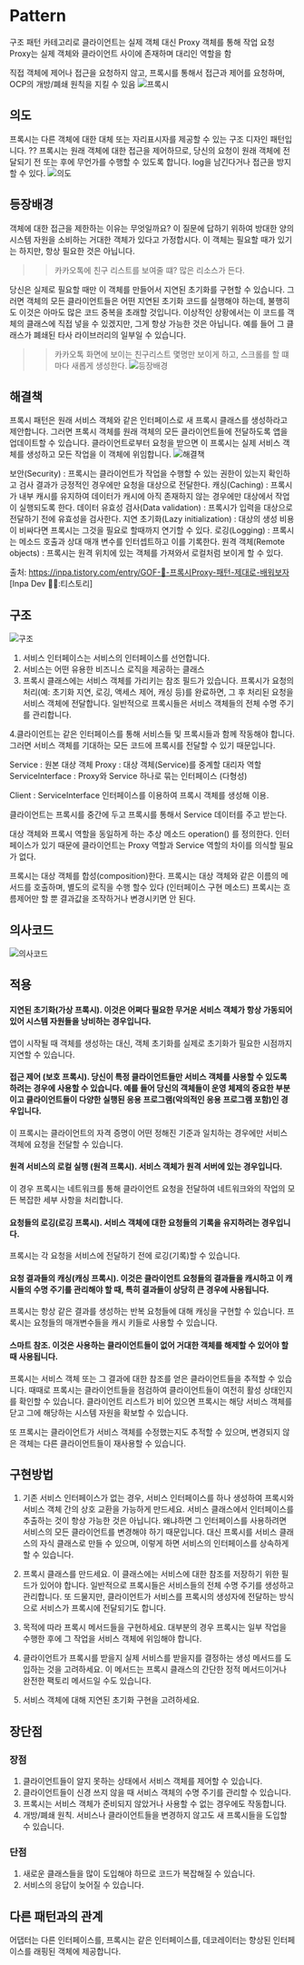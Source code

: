 # Pattern

구조 패턴 카테고리로 클라이언트는 실제 객체 대신 Proxy 객체를 통해 작업 요청
Proxy는 실제 객체와 클라이언트 사이에 존재하며 대리인 역할을 함

직접 객체에 제어나 접근을 요청하지 않고, 프록시를 통해서 접근과 제어를 요청하며, OCP의 개방/폐쇄 원칙을 지킬 수 있음
![프록시](https://thebook.io/img/080326/044.jpg)

## 의도
프록시는 다른 객체에 대한 대체 또는 자리표시자를 제공할 수 있는 구조 디자인 패턴입니다.  ??
프록시는 원래 객체에 대한 접근을 제어하므로, 당신의 요청이 원래 객체에 전달되기 전 또는 후에 무언가를 수행할 수 있도록 합니다.
log을 남긴다거나 접근을 방지할 수 있다.
![의도](https://refactoring.guru/images/patterns/content/proxy/proxy-2x.png)

## 등장배경
객체에 대한 접근을 제한하는 이유는 무엇일까요? 이 질문에 답하기 위하여 방대한 양의 시스템 자원을 소비하는 거대한 객체가 있다고 가정합시다. 이 객체는 필요할 때가 있기는 하지만, 항상 필요한 것은 아닙니다.
>> 카카오톡에 친구 리스트를 보여줄 떄? 많은 리소스가 든다.

당신은 실제로 필요할 때만 이 객체를 만들어서 지연된 초기화를 구현할 수 있습니다. 그러면 객체의 모든 클라이언트들은 어떤 지연된 초기화 코드를 실행해야 하는데, 불행히도 이것은 아마도 많은 코드 중복을 초래할 것입니다.
이상적인 상황에서는 이 코드를 객체의 클래스에 직접 넣을 수 있겠지만, 그게 항상 가능한 것은 아닙니다. 예를 들어 그 클래스가 폐쇄된 타사 라이브러리의 일부일 수 있습니다.
>> 카카오톡 화면에 보이는 친구리스트 몇명만 보이게 하고, 스크롤를 할 떄마다 새롭게 생성한다.
![등장배경](https://refactoring.guru/images/patterns/diagrams/proxy/problem-ko-2x.png)


## 해결책 
프록시 패턴은 원래 서비스 객체와 같은 인터페이스로 새 프록시 클래스를 생성하라고 제안합니다. 그러면 프록시 객체를 원래 객체의 모든 클라이언트들에 전달하도록 앱을 업데이트할 수 있습니다. 클라이언트로부터 요청을 받으면 이 프록시는 실제 서비스 객체를 생성하고 모든 작업을 이 객체에 위임합니다.
![해결책](https://refactoring.guru/images/patterns/diagrams/proxy/solution-ko-2x.png)

보안(Security) : 프록시는 클라이언트가 작업을 수행할 수 있는 권한이 있는지 확인하고 검사 결과가 긍정적인 경우에만 요청을 대상으로 전달한다.
캐싱(Caching) : 프록시가 내부 캐시를 유지하여 데이터가 캐시에 아직 존재하지 않는 경우에만 대상에서 작업이 실행되도록 한다.
데이터 유효성 검사(Data validation) : 프록시가 입력을 대상으로 전달하기 전에 유효성을 검사한다.
지연 초기화(Lazy initialization) : 대상의 생성 비용이 비싸다면 프록시는 그것을 필요로 할때까지 연기할 수 있다.
로깅(Logging) : 프록시는 메소드 호출과 상대 매개 변수를 인터셉트하고 이를 기록한다.
원격 객체(Remote objects) : 프록시는 원격 위치에 있는 객체를 가져와서 로컬처럼 보이게 할 수 있다.


출처: https://inpa.tistory.com/entry/GOF-💠-프록시Proxy-패턴-제대로-배워보자 [Inpa Dev 👨‍💻:티스토리]

## 구조
![구조](https://refactoring.guru/images/patterns/diagrams/proxy/structure-2x.png)
1. 서비스 인터페이스는 서비스의 인터페이스를 선언합니다. 
2. 서비스는 어떤 유용한 비즈니스 로직을 제공하는 클래스
3. 프록시 클래스에는 서비스 객체를 가리키는 참조 필드가 있습니다. 프록시가 요청의 처리​(예: 초기화 지연, 로깅, 액세스 제어, 캐싱 등)​를 완료하면, 그 후 처리된 요청을 서비스 객체에 전달합니다. 일반적으로 프록시들은 서비스 객체들의 전체 수명 주기를 관리합니다.

4.클라이언트는 같은 인터페이스를 통해 서비스들 및 프록시들과 함께 작동해야 합니다. 그러면 서비스 객체를 기대하는 모든 코드에 프록시를 전달할 수 있기 때문입니다.

Service : 원본 대상 객체
Proxy : 대상 객체(Service)를 중계할 대리자 역할
ServiceInterface : Proxy와 Service 하나로 묶는 인터페이스 (다형성)

Client : ServiceInterface 인터페이스를 이용하여 프록시 객체를 생성해 이용.

클라이언트는 프록시를 중간에 두고 프록시를 통해서 Service 데이터를 주고 받는다.

대상 객체와 프록시 역할을 동일하게 하는 추상 메소드 operation() 를 정의한다.
인터페이스가 있기 때문에 클라이언트는 Proxy 역할과 Service 역할의 차이를 의식할 필요가 없다.

프록시는 대상 객체를 합성(composition)한다.
프록시는 대상 객체와 같은 이름의 메서드를 호출하며, 별도의 로직을 수행 할수 있다 (인터페이스 구현 메소드)
프록시는 흐름제어만 할 뿐 결과값을 조작하거나 변경시키면 안 된다.





## 의사코드
![의사코드](https://refactoring.guru/images/patterns/diagrams/proxy/example-2x.png)

## 적용 
 #### 지연된 초기화​(가상 프록시). 이것은 어쩌다 필요한 무거운 서비스 객체가 항상 가동되어 있어 시스템 자원들을 낭비하는 경우입니다.

 앱이 시작될 때 객체를 생성하는 대신, 객체 초기화를 실제로 초기화가 필요한 시점까지 지연할 수 있습니다.

 #### 접근 제어 (보호 프록시). 당신이 특정 클라이언트들만 서비스 객체를 사용할 수 있도록 하려는 경우에 사용할 수 있습니다. 예를 들어 당신의 객체들이 운영 체제의 중요한 부분이고 클라이언트들이 다양한 실행된 응용 프로그램​(악의적인 응용 프로그램 포함)​인 경우입니다.

 이 프록시는 클라이언트의 자격 증명이 어떤 정해진 기준과 일치하는 경우에만 서비스 객체에 요청을 전달할 수 있습니다.

 #### 원격 서비스의 로컬 실행 (원격 프록시). 서비스 객체가 원격 서버에 있는 경우입니다.

 이 경우 프록시는 네트워크를 통해 클라이언트 요청을 전달하여 네트워크와의 작업의 모든 복잡한 세부 사항을 처리합니다.

  #### 요청들의 로깅​(로깅 프록시). 서비스 객체에 대한 요청들의 기록을 유지하려는 경우입니다.

 프록시는 각 요청을 서비스에 전달하기 전에 로깅​(기록)​할 수 있습니다.

  #### 요청 결과들의 캐싱​(캐싱 프록시). 이것은 클라이언트 요청들의 결과들을 캐시하고 이 캐시들의 수명 주기를 관리해야 할 때, 특히 결과들이 상당히 큰 경우에 사용됩니다.

 프록시는 항상 같은 결과를 생성하는 반복 요청들에 대해 캐싱을 구현할 수 있습니다. 프록시는 요청들의 매개변수들을 캐시 키들로 사용할 수 있습니다.

  #### 스마트 참조. 이것은 사용하는 클라이언트들이 없어 거대한 객체를 해제할 수 있어야 할 때 사용됩니다.

 프록시는 서비스 객체 또는 그 결과에 대한 참조를 얻은 클라이언트들을 추적할 수 있습니다. 때때로 프록시는 클라이언트들을 점검하여 클라이언트들이 여전히 활성 상태인지를 확인할 수 있습니다. 클라이언트 리스트가 비어 있으면 프록시는 해당 서비스 객체를 닫고 그에 해당하는 시스템 자원을 확보할 수 있습니다.

또 프록시는 클라이언트가 서비스 객체를 수정했는지도 추적할 수 있으며, 변경되지 않은 객체는 다른 클라이언트들이 재사용할 수 있습니다.


## 구현방법 
1. 기존 서비스 인터페이스가 없는 경우, 서비스 인터페이스를 하나 생성하여 프록시와 서비스 객체 간의 상호 교환을 가능하게 만드세요. 서비스 클래스에서 인터페이스를 추출하는 것이 항상 가능한 것은 아닙니다. 왜냐하면 그 인터페이스를 사용하려면 서비스의 모든 클라이언트를 변경해야 하기 때문입니다. 대신 프록시를 서비스 클래스의 자식 클래스로 만들 수 있으며, 이렇게 하면 서비스의 인터페이스를 상속하게 할 수 있습니다.

2. 프록시 클래스를 만드세요. 이 클래스에는 서비스에 대한 참조를 저장하기 위한 필드가 있어야 합니다. 일반적으로 프록시들은 서비스들의 전체 수명 주기를 생성하고 관리합니다. 또 드물지만, 클라이언트가 서비스를 프록시의 생성자에 전달하는 방식으로 서비스가 프록시에 전달되기도 합니다.

3. 목적에 따라 프록시 메서드들을 구현하세요. 대부분의 경우 프록시는 일부 작업을 수행한 후에 그 작업을 서비스 객체에 위임해야 합니다.

4. 클라이언트가 프록시를 받을지 실제 서비스를 받을지를 결정하는 생성 메서드를 도입하는 것을 고려하세요. 이 메서드는 프록시 클래스의 간단한 정적 메서드이거나 완전한 팩토리 메서드일 수도 있습니다.

5. 서비스 객체에 대해 지연된 초기화 구현을 고려하세요.


## 장단점 
### 장점
1. 클라이언트들이 알지 못하는 상태에서 서비스 객체를 제어할 수 있습니다.
2. 클라이언트들이 신경 쓰지 않을 때 서비스 객체의 수명 주기를 관리할 수 있습니다.
3. 프록시는 서비스 객체가 준비되지 않았거나 사용할 수 없는 경우에도 작동합니다.
4. 개방/폐쇄 원칙. 서비스나 클라이언트들을 변경하지 않고도 새 프록시들을 도입할 수 있습니다.
 
### 단점
1.  새로운 클래스들을 많이 도입해야 하므로 코드가 복잡해질 수 있습니다.
2.  서비스의 응답이 늦어질 수 있습니다.

## 다른 패턴과의 관계 
어댑터는 다른 인터페이스를, 프록시는 같은 인터페이스를, 데코레이터는 향상된 인터페이스를 래핑된 객체에 제공합니다.
